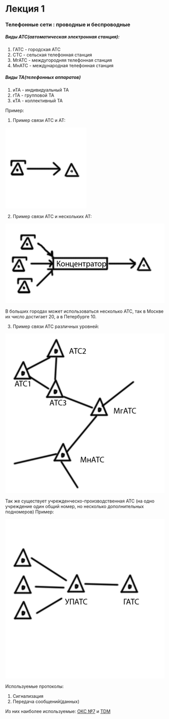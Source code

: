 # Лекция 1

### Телефонные сети : проводные и беспроводные

##### Виды АТС(автоматическая электронная станция):
1. ГАТС - городская АТС
2. СТС - сельская телефонная станция
3. МгАТС - междугородняя телефонная станция
4. МнАТС - международная телефонная станция

##### Виды ТА(телефонных аппаратов)
1. иТА - индивидуальный ТА
2. гТА - групповой ТА
3. кТА - коллективный ТА

Пример:

1. Пример связи АТС и АТ:

![alt text](https://raw.githubusercontent.com/krasnotsvetov/Networks_course/master/Images/1_1.png)

2. Пример связи АТС и нескольких АТ:

![alt text](https://raw.githubusercontent.com/krasnotsvetov/Networks_course/master/Images/1_2.png)

В больших городах может использоваться несколько АТС, так в Москве их число достигает 20, а в Петербурге 10.

3. Пример связи АТС различных уровней:

![alt text](https://raw.githubusercontent.com/krasnotsvetov/Networks_course/master/Images/1_3.png)


Так же существует учрежденческо-производственная АТС (на одно учреждение один общий номер, но несколько дополнительных подномеров)
Пример:

![alt text](https://raw.githubusercontent.com/krasnotsvetov/Networks_course/master/Images/1_4.png)

Используемые протоколы:
1. Сигнализация
2. Передача сообщений(данных)

Из них наиболее используемые: [ОКС №7](https://ru.wikipedia.org/wiki/ОКС-7) и [TDM](https://ru.wikipedia.org/wiki/Мультиплексирование_с_разделением_по_времени)
